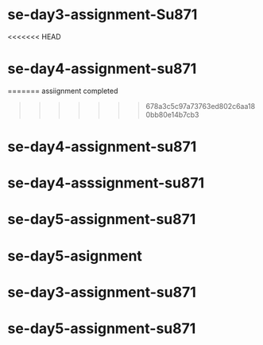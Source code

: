 # se-day3-assignment-Su871
<<<<<<< HEAD
# se-day4-assignment-su871
=======
assiignment completed
>>>>>>> 678a3c5c97a73763ed802c6aa180bb80e14b7cb3
# se-day4-assignment-su871
# se-day4-asssignment-su871
# se-day5-assignment-su871
# se-day5-asignment
# se-day3-assignment-su871
# se-day5-assignment-su871
